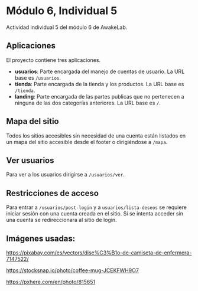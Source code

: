 # Módulo 6, Individual 5

Actividad individual 5 del módulo 6 de AwakeLab.

## Aplicaciones

El proyecto contiene tres aplicaciones.

- **usuarios**: Parte encargada del manejo de cuentas de usuario. La URL base es `/usuarios`.
- **tienda**: Parte encargada de la tienda y los productos. La URL base es `/tienda`.
- **landing**: Parte encargada de las partes publicas que no pertenecen a ninguna de las dos categorías anteriores. La URL base es `/`.

## Mapa del sitio

Todos los sitios accesibles sin necesidad de una cuenta están listados en un mapa del sitio accesible desde el footer o dirigiéndose a `/mapa`.

## Ver usuarios

Para ver a los usuarios dirigirse a `/usuarios/ver`.

## Restricciones de acceso

Para entrar a `/usuarios/post-login` y a `usuarios/lista-deseos` se requiere iniciar sesión con una cuenta creada en el sitio. Si se intenta acceder sin una cuenta se redireccionara al sitio de login.

## Imágenes usadas:

https://pixabay.com/es/vectors/dise%C3%B1o-de-camiseta-de-enfermera-7147522/

https://stocksnap.io/photo/coffee-mug-JCEKFWH9O7

https://pxhere.com/en/photo/815651